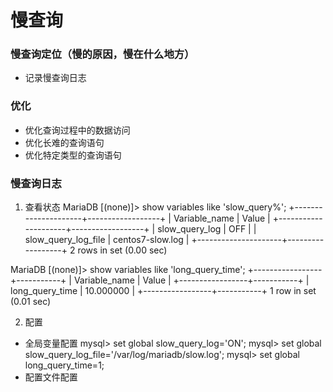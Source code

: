 # 慢查询
### 慢查询定位（慢的原因，慢在什么地方）
* 记录慢查询日志

### 优化
* 优化查询过程中的数据访问
* 优化长难的查询语句
* 优化特定类型的查询语句

### 慢查询日志
1. 查看状态
MariaDB [(none)]> show variables like 'slow_query%';
+---------------------+------------------+
| Variable_name       | Value            |
+---------------------+------------------+
| slow_query_log      | OFF              |
| slow_query_log_file | centos7-slow.log |
+---------------------+------------------+
2 rows in set (0.00 sec)

MariaDB [(none)]> show variables like 'long_query_time';
+-----------------+-----------+
| Variable_name   | Value     |
+-----------------+-----------+
| long_query_time | 10.000000 |
+-----------------+-----------+
1 row in set (0.01 sec)

2. 配置
* 全局变量配置
mysql> set global slow_query_log='ON';
mysql> set global slow_query_log_file='/var/log/mariadb/slow.log';
mysql> set global long_query_time=1;
* 配置文件配置


